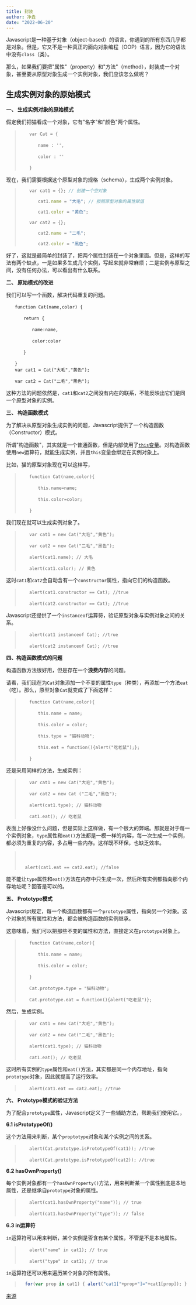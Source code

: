 ```yaml
---
title: 封装
author: 净垚
date: "2022-06-20"
---
```


Javascript是一种基于对象（object-based）的语言，你遇到的所有东西几乎都是对象。但是，它又不是一种真正的面向对象编程（OOP）语言，因为它的语法中没有`class`（类）。

那么，如果我们要把"属性"（property）和"方法"（method），封装成一个对象，甚至要从原型对象生成一个实例对象，我们应该怎么做呢？

##  **生成实例对象的原始模式**



**一、 生成实例对象的原始模式**

假定我们把猫看成一个对象，它有"名字"和"颜色"两个属性。

> ```
> 　　var Cat = {
> 
> 　　　　name : '',
> 
> 　　　　color : ''
> 
> 　　}
> ```



现在，我们需要根据这个原型对象的规格（schema），生成两个实例对象。

> ```js
> 　　var cat1 = {}; // 创建一个空对象
> 
> 　　　　cat1.name = "大毛"; // 按照原型对象的属性赋值
> 
> 　　　　cat1.color = "黄色";
> 
> 　　var cat2 = {};
> 
> 　　　　cat2.name = "二毛";
> 
> 　　　　cat2.color = "黑色";
> ```

好了，这就是最简单的封装了，把两个属性封装在一个对象里面。但是，这样的写法有两个缺点，一是如果多生成几个实例，写起来就非常麻烦；二是实例与原型之间，没有任何办法，可以看出有什么联系。

**二、 原始模式的改进**

我们可以写一个函数，解决代码重复的问题。

```
　　function Cat(name,color) {

　　　　return {

　　　　　　name:name,

　　　　　　color:color

　　　　}

　　}
　　var cat1 = Cat("大毛","黄色");

　　var cat2 = Cat("二毛","黑色");
```

这种方法的问题依然是，`cat1`和`cat2`之间没有内在的联系，不能反映出它们是同一个原型对象的实例。

**三、 构造函数模式**

为了解决从原型对象生成实例的问题，Javascript提供了一个构造函数（Constructor）模式。

所谓"构造函数"，其实就是一个普通函数，但是内部使用了[`this`变量](https://www.ruanyifeng.com/blog/2010/04/using_this_keyword_in_javascript.html)。对构造函数使用`new`运算符，就能生成实例，并且`this`变量会绑定在实例对象上。

比如，猫的原型对象现在可以这样写，

> ```
> 　　function Cat(name,color){
> 
> 　　　　this.name=name;
> 
> 　　　　this.color=color;
> 
> 　　}
> ```
>
> 

我们现在就可以生成实例对象了。

> ```
> 　　var cat1 = new Cat("大毛","黄色");
> 
> 　　var cat2 = new Cat("二毛","黑色");
> 
> 　　alert(cat1.name); // 大毛
> 
> 　　alert(cat1.color); // 黄色
> ```
>
> 

这时`cat1`和`cat2`会自动含有一个`constructor`属性，指向它们的构造函数。

> ```
> 　　alert(cat1.constructor == Cat); //true
> 
> 　　alert(cat2.constructor == Cat); //true
> ```
>
> 

Javascript还提供了一个`instanceof`运算符，验证原型对象与实例对象之间的关系。

> ```
> 　　alert(cat1 instanceof Cat); //true
> 
> 　　alert(cat2 instanceof Cat); //true
> ```
>
> 

**四、构造函数模式的问题**

构造函数方法很好用，但是存在一个**浪费内存**的问题。

请看，我们现在为`Cat`对象添加一个不变的属性`type`（种类），再添加一个方法`eat`（吃）。那么，原型对象`Cat`就变成了下面这样：

> ```
> 　　function Cat(name,color){
> 
> 　　　　this.name = name;
> 
> 　　　　this.color = color;
> 
> 　　　　this.type = "猫科动物";
> 
> 　　　　this.eat = function(){alert("吃老鼠");};
> 
> 　　}
> ```
>
> 

还是采用同样的方法，生成实例：

> ```
> 　　var cat1 = new Cat("大毛","黄色");
> 
> 　　var cat2 = new Cat ("二毛","黑色");
> 
> 　　alert(cat1.type); // 猫科动物
> 
> 　　cat1.eat(); // 吃老鼠
> ```
>
> 

表面上好像没什么问题，但是实际上这样做，有一个很大的弊端。那就是对于每一个实例对象，`type`属性和`eat()`方法都是一模一样的内容，每一次生成一个实例，都必须为重复的内容，多占用一些内存。这样既不环保，也缺乏效率。

> 　
>
> ```
> 　alert(cat1.eat == cat2.eat); //false
> ```
>
> 

能不能让`type`属性和`eat()`方法在内存中只生成一次，然后所有实例都指向那个内存地址呢？回答是可以的。

**五、 Prototype模式**

Javascript规定，每一个构造函数都有一个`prototype`属性，指向另一个对象。这个对象的所有属性和方法，都会被构造函数的实例继承。

这意味着，我们可以把那些不变的属性和方法，直接定义在`prototype`对象上。

> ```
> 　　function Cat(name,color){
> 
> 　　　　this.name = name;
> 
> 　　　　this.color = color;
> 
> 　　}
> 
> 　　Cat.prototype.type = "猫科动物";
> 
> 　　Cat.prototype.eat = function(){alert("吃老鼠")};
> ```
>
> 

然后，生成实例。

> ```
> 　　var cat1 = new Cat("大毛","黄色");
> 
> 　　var cat2 = new Cat("二毛","黑色");
> 
> 　　alert(cat1.type); // 猫科动物
> 
> 　　cat1.eat(); // 吃老鼠
> ```
>
> 

这时所有实例的`type`属性和`eat()`方法，其实都是同一个内存地址，指向`prototype`对象，因此就提高了运行效率。

> ```
> 　　alert(cat1.eat == cat2.eat); //true
> ```
>
> 

**六、 Prototype模式的验证方法**

为了配合`prototype`属性，Javascript定义了一些辅助方法，帮助我们使用它。，

**6.1 isPrototypeOf()**

这个方法用来判断，某个`proptotype`对象和某个实例之间的关系。

> ```
> 　　alert(Cat.prototype.isPrototypeOf(cat1)); //true
> 
> 　　alert(Cat.prototype.isPrototypeOf(cat2)); //true
> ```
>
> 

**6.2 hasOwnProperty()**

每个实例对象都有一个`hasOwnProperty()`方法，用来判断某一个属性到底是本地属性，还是继承自`prototype`对象的属性。

> ```
> 　　alert(cat1.hasOwnProperty("name")); // true
> 
> 　　alert(cat1.hasOwnProperty("type")); // false
> ```
>
> 

**6.3 in运算符**

`in`运算符可以用来判断，某个实例是否含有某个属性，不管是不是本地属性。

> ```
> 　　alert("name" in cat1); // true
> 
> 　　alert("type" in cat1); // true
> ```
>
> 

`in`运算符还可以用来遍历某个对象的所有属性。



> ```js
> 　for(var prop in cat1) { alert("cat1["+prop+"]="+cat1[prop]); }
> ```

[来源](https://www.ruanyifeng.com/blog/2010/05/object-oriented_javascript_encapsulation.html)
